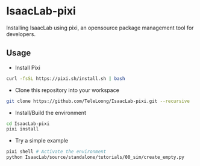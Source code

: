 # IsaacLab-pixi

Installing IsaacLab using pixi, an opensource package management tool for developers.

## Usage

- Install Pixi

```bash
curl -fsSL https://pixi.sh/install.sh | bash
```

- Clone this repository into your workspace

```bash
git clone https://github.com/TeleLoong/IsaacLab-pixi.git --recursive
```

- Install/Build the environment

```bash
cd IsaacLab-pixi
pixi install
```

- Try a simple example

```bash
pixi shell # Activate the environment
python IsaacLab/source/standalone/tutorials/00_sim/create_empty.py
```
